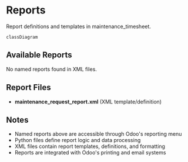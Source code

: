# Reports

Report definitions and templates in maintenance_timesheet.

```mermaid
classDiagram
```

## Available Reports

No named reports found in XML files.


## Report Files

- **maintenance_request_report.xml** (XML template/definition)

## Notes
- Named reports above are accessible through Odoo's reporting menu
- Python files define report logic and data processing
- XML files contain report templates, definitions, and formatting
- Reports are integrated with Odoo's printing and email systems
